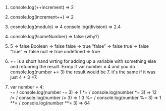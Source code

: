 1) console.log(++increment) => 2


2) console.log(increment++)  => 2

3) cosnole.log(modulo) => 4 
   console.log(division) => 2.4

4) console.log(!someNumber) => false (why?)

5) 5  => false
  Boolean  => false
  false  => true
  “false”  => false
  true  =>  false
  “true”  => false
  null  => true
  undefined   => true

6) += is a short hand wrting for adding  up a variable with something else and retunring the result. 
    Exmp if var number = 4  and you do console.log(number += 3) the result would be 7. it's the same if it was just 4 + 3 =7.

7) var number = 4;  
   -=   / console.log(number -= 3)  => 1
   *=   / console.log(number *= 3)  => 12
   /=   / console.log(number /= 3)  => 1.3
   %=   / console.log(number %= 3)  => 1
 **=    / console.log(number **= 3)  => 64
 